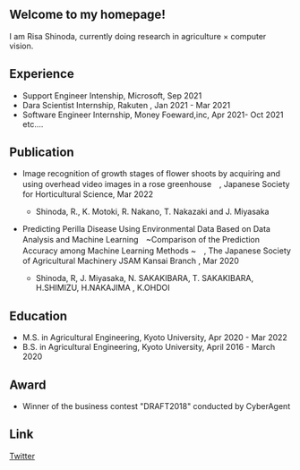## Welcome to my homepage!

I am Risa Shinoda, currently doing research in agriculture × computer vision.

## Experience
- Support Engineer Intenship, Microsoft, Sep 2021
- Dara Scientist Internship, Rakuten , Jan 2021 - Mar 2021
- Software Engineer Internship, Money Foeward,inc, Apr 2021- Oct 2021
etc....

## Publication
- Image recognition of growth stages of flower shoots by acquiring and using overhead video images in a
rose greenhouse　, Japanese Society for Horticultural Science, Mar 2022
    - Shinoda, R., K. Motoki, R. Nakano, T. Nakazaki and J. Miyasaka

- Predicting Perilla Disease Using Environmental Data Based on Data Analysis and Machine Learning　~Comparison of the Prediction Accuracy among Machine Learning Methods ~　, The Japanese Society of Agricultural Machinery JSAM Kansai Branch , Mar 2020
    - Shinoda, R, J. Miyasaka, N. SAKAKIBARA, T. SAKAKIBARA, H.SHIMIZU, H.NAKAJIMA , K.OHDOI

## Education
- M.S. in Agricultural Engineering, Kyoto University, Apr 2020 - Mar 2022
- B.S. in Agricultural Engineering, Kyoto University, April 2016 - March 2020

## Award
- Winner of the business contest "DRAFT2018" conducted by CyberAgent

## Link
[Twitter](https://twitter.com/dahlian0)
